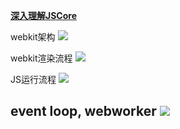 **[深入理解JSCore](https://juejin.cn/post/6844903664239247367)**

webkit架构
![](https://user-gold-cdn.xitu.io/2018/8/24/16569b74d790cb3d?imageView2/0/w/1280/h/960/format/webp/ignore-error/1)

webkit渲染流程
![](https://user-gold-cdn.xitu.io/2018/8/24/16569b7899215a42?imageView2/0/w/1280/h/960/format/webp/ignore-error/1)

JS运行流程
![](https://user-gold-cdn.xitu.io/2018/8/24/16569b7c120f41a0?imageView2/0/w/1280/h/960/format/webp/ignore-error/1)

event loop, webworker
![](https://user-gold-cdn.xitu.io/2018/8/24/16569b86cc6d4415?imageView2/0/w/1280/h/960/format/webp/ignore-error/1)
---

